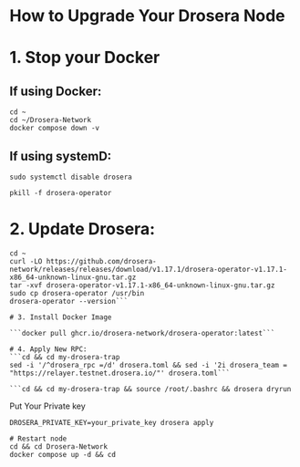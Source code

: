 # How to Upgrade Your Drosera Node

# 1. Stop your Docker

## If using Docker:

```
cd ~
cd ~/Drosera-Network
docker compose down -v
```
## If using systemD:
```sudo systemctl stop drosera
sudo systemctl disable drosera
```
```
pkill -f drosera-operator
```

# 2. Update Drosera:
```
cd ~
curl -LO https://github.com/drosera-network/releases/releases/download/v1.17.1/drosera-operator-v1.17.1-x86_64-unknown-linux-gnu.tar.gz
tar -xvf drosera-operator-v1.17.1-x86_64-unknown-linux-gnu.tar.gz
sudo cp drosera-operator /usr/bin
drosera-operator --version```

# 3. Install Docker Image

```docker pull ghcr.io/drosera-network/drosera-operator:latest```

# 4. Apply New RPC:
```cd && cd my-drosera-trap
sed -i '/^drosera_rpc =/d' drosera.toml && sed -i '2i drosera_team = "https://relayer.testnet.drosera.io/"' drosera.toml```

```cd && cd my-drosera-trap && source /root/.bashrc && drosera dryrun

```

Put Your Private key 

```
DROSERA_PRIVATE_KEY=your_private_key drosera apply
```

```
# Restart node
cd && cd Drosera-Network
docker compose up -d && cd

```
